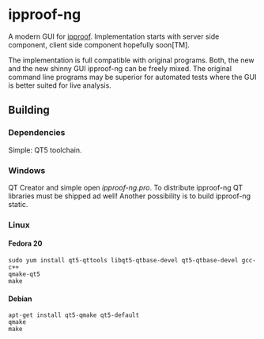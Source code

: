 # ipproof-ng

A modern GUI for [ipproof](http://research.protocollabs.com/ipproof/).
Implementation starts with server side component, client side component
hopefully soon[TM].

The implementation is full compatible with original programs. Both, the new and
the new shinny GUI ipproof-ng can be freely mixed. The original command line
programs may be superior for automated tests where the GUI is better suited for
live analysis.

## Building

### Dependencies

Simple: QT5 toolchain.

### Windows

QT Creator and simple open *ipproof-ng.pro*. To distribute ipproof-ng QT
libraries must be shipped ad well! Another possibility is to build ipproof-ng
static.


### Linux

#### Fedora 20

```
sudo yum install qt5-qttools libqt5-qtbase-devel qt5-qtbase-devel gcc-c++
qmake-qt5
make
```


#### Debian


```
apt-get install qt5-qmake qt5-default
qmake
make
```


